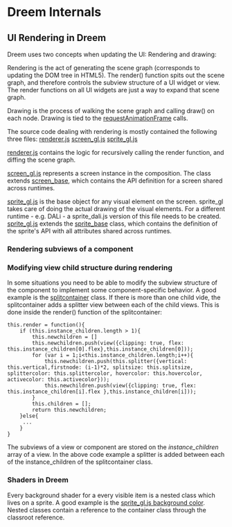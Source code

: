 # Dreem Internals

## UI Rendering in Dreem
Dreem uses two concepts when updating the UI: Rendering and drawing:

Rendering is the act of generating the scene graph (corresponds to updating the DOM tree in HTML5). The render() 
function spits out the scene graph, and therefore  controls the subview structure of a UI widget or view. The
render functions on all UI widgets are just a way to expand that scene graph.

Drawing is the process of walking the scene graph and calling draw() on each node. Drawing is tied to the
[requestAnimationFrame](https://developer.mozilla.org/en-US/docs/Web/API/window/requestAnimationFrame) calls.

The source code dealing with rendering is mostly contained the following three files:
[renderer.js](./core/renderer/renderer.js)
[screen_gl.js](./core/renderer/screen_gl.js)
[sprite_gl.js](./core/renderer/sprite_gl.js)

[renderer.js](./core/renderer/renderer.js) contains the logic for recursively calling the render function, and diffing
the scene graph.

[screen_gl.js](./core/renderer/screen_gl.js) represents a screen instance in the composition. The class extends
[screen_base](./core/renderer/screen_base.js), which contains the API definition for a screen shared across runtimes.

[sprite_gl.js](./core/renderer/sprite_gl.js) is the base object for any visual element on the screen. sprite_gl takes 
care of doing the actual drawing of the visual elements. For a different runtime - e.g. DALi - a sprite_dali.js 
version of this file needs to be created. [sprite_gl.js](./core/renderer/sprite_gl.js) extends the 
[sprite_base](./core/renderer/sprite_base.js) class, which contains the definition of the sprite's API with all
attributes shared across runtimes.

### Rendering subviews of a component


### Modifying view child structure during rendering
In some situations you need to be able to modify the subview structure of the component to implement some 
component-specific behavior. A good example is the [splitcontainer](./classes/splitcontainer.js) class. If there is more
than one child vide, the splitcontainer adds a splitter view between each of the child views. This is done inside the
render() function of the splitcontainer:

	this.render = function(){		
		if (this.instance_children.length > 1){
			this.newchildren = []
			this.newchildren.push(view({clipping: true, flex: this.instance_children[0].flex},this.instance_children[0]));
			for (var i = 1;i<this.instance_children.length;i++){
				this.newchildren.push(this.splitter({vertical: this.vertical,firstnode: (i-1)*2, splitsize: this.splitsize, splittercolor: this.splittercolor, hovercolor: this.hovercolor, activecolor: this.activecolor}));
				this.newchildren.push(view({clipping: true, flex: this.instance_children[i].flex },this.instance_children[i]));				
			}
			this.children = [];
			return this.newchildren;
		}else{
		 ...
		}
	}

The subviews of a view or component are stored on the *instance_children* array of a view. In the above code example a
 splitter is added between each of the instance_children of the splitcontainer class.

### Shaders in Dreem
Every background shader for a every visible item is a nested class which lives on a sprite. A good example is the
[sprite_gl.js background color](https://github.com/teem2/dreemgl/blob/dev/core/renderer/sprite_gl.js#L34-L80). Nested
 classes contain a reference to the container class through the classroot reference.
